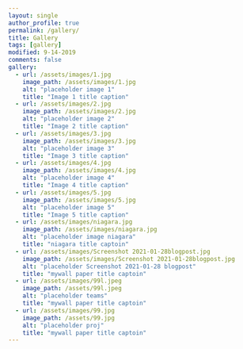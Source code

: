 ```yaml
---
layout: single
author_profile: true
permalink: /gallery/
title: Gallery
tags: [gallery]
modified: 9-14-2019
comments: false
gallery:
  - url: /assets/images/1.jpg
    image_path: /assets/images/1.jpg
    alt: "placeholder image 1"
    title: "Image 1 title caption"
  - url: /assets/images/2.jpg
    image_path: /assets/images/2.jpg
    alt: "placeholder image 2"
    title: "Image 2 title caption"
  - url: /assets/images/3.jpg
    image_path: /assets/images/3.jpg
    alt: "placeholder image 3"
    title: "Image 3 title caption"  
  - url: /assets/images/4.jpg
    image_path: /assets/images/4.jpg
    alt: "placeholder image 4"
    title: "Image 4 title caption"
  - url: /assets/images/5.jpg
    image_path: /assets/images/5.jpg
    alt: "placeholder image 5"
    title: "Image 5 title caption" 
  - url: /assets/images/niagara.jpg
    image_path: /assets/images/niagara.jpg
    alt: "placeholder image niagara"
    title: "niagara title captoin"
  - url: /assets/images/Screenshot 2021-01-28blogpost.jpg
    image_path: /assets/images/Screenshot 2021-01-28blogpost.jpg
    alt: "placeholder Screenshot 2021-01-28 blogpost"
    title: "mywall paper title captoin"
  - url: /assets/images/99l.jpeg
    image_path: /assets/99l.jpeg
    alt: "placeholder teams"
    title: "mywall paper title captoin"
  - url: /assets/images/99.jpg
    image_path: /assets/99.jpg
    alt: "placeholder proj"
    title: "mywall paper title captoin"
---
```





